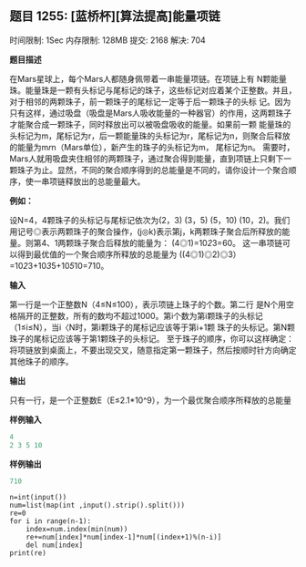 ## 题目 1255: [蓝桥杯][算法提高]能量项链

时间限制: 1Sec 内存限制: 128MB 提交: 2168 解决: 704

**题目描述**

在Mars星球上，每个Mars人都随身佩带着一串能量项链。在项链上有 N颗能量珠。能量珠是一颗有头标记与尾标记的珠子，这些标记对应着某个正整数。并且，对于相邻的两颗珠子，前一颗珠子的尾标记一定等于后一颗珠子的头标 记。因为只有这样，通过吸盘（吸盘是Mars人吸收能量的一种器官）的作用，这两颗珠子才能聚合成一颗珠子，同时释放出可以被吸盘吸收的能量。如果前一颗 能量珠的头标记为m，尾标记为r，后一颗能量珠的头标记为r，尾标记为n，则聚合后释放的能量为m*r*n（Mars单位），新产生的珠子的头标记为m， 尾标记为n。
需要时，Mars人就用吸盘夹住相邻的两颗珠子，通过聚合得到能量，直到项链上只剩下一颗珠子为止。显然，不同的聚合顺序得到的总能量是不同的，请你设计一个聚合顺序，使一串项链释放出的总能量最大。

**例如：**

设N=4，4颗珠子的头标记与尾标记依次为(2，3) (3，5) (5，10) (10，2)。我们用记号◎表示两颗珠子的聚合操作，(j◎k)表示第j，k两颗珠子聚合后所释放的能量。则第4、1两颗珠子聚合后释放的能量为：
(4◎1)=10*2*3=60。
这一串项链可以得到最优值的一个聚合顺序所释放的总能量为
((4◎1)◎2)◎3）=10*2*3+10*3*5+10*5*10=710。

**输入**

第一行是一个正整数N（4≤N≤100），表示项链上珠子的个数。第二行 是N个用空格隔开的正整数，所有的数均不超过1000。第i个数为第i颗珠子的头标记（1≤i≤N），当i〈N时，第i颗珠子的尾标记应该等于第i+1颗 珠子的头标记。第N颗珠子的尾标记应该等于第1颗珠子的头标记。
至于珠子的顺序，你可以这样确定：将项链放到桌面上，不要出现交叉，随意指定第一颗珠子，然后按顺时针方向确定其他珠子的顺序。

**输出**

只有一行，是一个正整数E（E≤2.1*10^9），为一个最优聚合顺序所释放的总能量

**样例输入**

```python
4
2 3 5 10
```

**样例输出**

```python
710
```



```
n=int(input())
num=list(map(int ,input().strip().split()))
re=0
for i in range(n-1):
    index=num.index(min(num))
    re+=num[index]*num[index-1]*num[(index+1)%(n-i)]
    del num[index]
print(re)
```